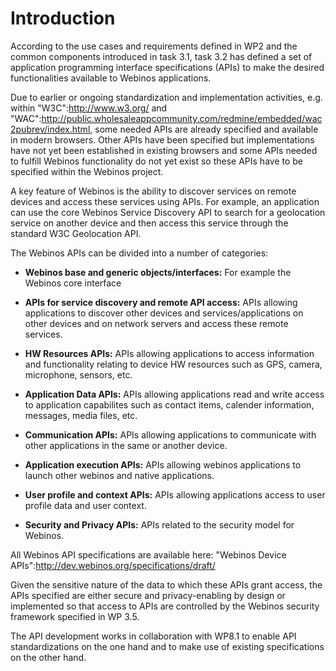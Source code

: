 Introduction
============

According to the use cases and requirements defined in WP2 and the common components introduced in task 3.1, task 3.2 has defined a set of application programming interface specifications (APIs) to make the desired functionalities available to Webinos applications.

Due to earlier or ongoing standardization and implementation activities, e.g. within "W3C":http://www.w3.org/ and "WAC":http://public.wholesaleappcommunity.com/redmine/embedded/wac2pubrev/index.html, some needed APIs are already specified and available in modern browsers. Other APIs have been specified but implementations have not yet been established in existing browsers and some APIs needed to fulfill Webinos functionality do not yet exist so these APIs have to be specified within the Webinos project.

A key feature of Webinos is the ability to discover services on remote devices and access these services using APIs. For example, an application can use the core Webinos Service Discovery API to search for a geolocation service on another device and then access this service through the standard W3C Geolocation API.

The Webinos APIs can be divided into a number of categories:

-   **Webinos base and generic objects/interfaces:** For example the Webinos core interface

-   **APIs for service discovery and remote API access:** APIs allowing applications to discover other devices and services/applications on other devices and on network servers and access these remote services.

-   **HW Resources APIs:** APIs allowing applications to access information and functionality relating to device HW resources such as GPS, camera, microphone, sensors, etc.

-   **Application Data APIs:** APIs allowing applications read and write access to application capabilites such as contact items, calender information, messages, media files, etc.

-   **Communication APIs:** APIs allowing applications to communicate with other applications in the same or another device.

-   **Application execution APIs:** APIs allowing webinos applications to launch other webinos and native applications.

-   **User profile and context APIs:** APIs allowing applications access to user profile data and user context.

-   **Security and Privacy APIs:** APIs related to the security model for Webinos.

All Webinos API specifications are available here: "Webinos Device APIs":http://dev.webinos.org/specifications/draft/

Given the sensitive nature of the data to which these APIs grant access, the APIs specified are either secure and privacy-enabling by design or implemented so that access to APIs are controlled by the Webinos security framework specified in WP 3.5.

The API development works in collaboration with WP8.1 to enable API standardizations on the one hand and to make use of existing specifications on the other hand.

